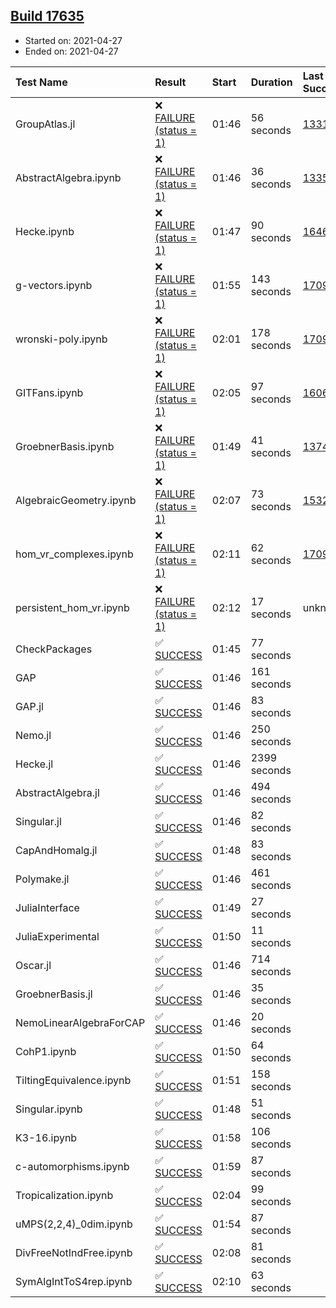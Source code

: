 ## [Build 17635](https://oscarci.mathematik.uni-kl.de/job/oscar/17635/)

* Started on: 2021-04-27
* Ended on: 2021-04-27

| Test Name    | Result | Start | Duration | Last Success | First Failure |
|:-------------|:-------|:------|:---------|:-------------|:--------------|
| GroupAtlas.jl | ❌ [FAILURE (status = 1)](https://oscarci.mathematik.uni-kl.de/job/oscar/17635/artifact/logs/build-17635/GroupAtlas.jl.log) | 01:46 | 56 seconds | [13311](https://oscarci.mathematik.uni-kl.de/job/oscar/13311/) | [13312](https://oscarci.mathematik.uni-kl.de/job/oscar/13312/) |
| AbstractAlgebra.ipynb | ❌ [FAILURE (status = 1)](https://oscarci.mathematik.uni-kl.de/job/oscar/17635/artifact/logs/build-17635/AbstractAlgebra.ipynb.log) | 01:46 | 36 seconds | [13355](https://oscarci.mathematik.uni-kl.de/job/oscar/13355/) | [13356](https://oscarci.mathematik.uni-kl.de/job/oscar/13356/) |
| Hecke.ipynb | ❌ [FAILURE (status = 1)](https://oscarci.mathematik.uni-kl.de/job/oscar/17635/artifact/logs/build-17635/Hecke.ipynb.log) | 01:47 | 90 seconds | [16463](https://oscarci.mathematik.uni-kl.de/job/oscar/16463/) | [16464](https://oscarci.mathematik.uni-kl.de/job/oscar/16464/) |
| g-vectors.ipynb | ❌ [FAILURE (status = 1)](https://oscarci.mathematik.uni-kl.de/job/oscar/17635/artifact/logs/build-17635/g-vectors.ipynb.log) | 01:55 | 143 seconds | [17099](https://oscarci.mathematik.uni-kl.de/job/oscar/17099/) | [17100](https://oscarci.mathematik.uni-kl.de/job/oscar/17100/) |
| wronski-poly.ipynb | ❌ [FAILURE (status = 1)](https://oscarci.mathematik.uni-kl.de/job/oscar/17635/artifact/logs/build-17635/wronski-poly.ipynb.log) | 02:01 | 178 seconds | [17098](https://oscarci.mathematik.uni-kl.de/job/oscar/17098/) | [17099](https://oscarci.mathematik.uni-kl.de/job/oscar/17099/) |
| GITFans.ipynb | ❌ [FAILURE (status = 1)](https://oscarci.mathematik.uni-kl.de/job/oscar/17635/artifact/logs/build-17635/GITFans.ipynb.log) | 02:05 | 97 seconds | [16068](https://oscarci.mathematik.uni-kl.de/job/oscar/16068/) | [16069](https://oscarci.mathematik.uni-kl.de/job/oscar/16069/) |
| GroebnerBasis.ipynb | ❌ [FAILURE (status = 1)](https://oscarci.mathematik.uni-kl.de/job/oscar/17635/artifact/logs/build-17635/GroebnerBasis.ipynb.log) | 01:49 | 41 seconds | [13748](https://oscarci.mathematik.uni-kl.de/job/oscar/13748/) | [13749](https://oscarci.mathematik.uni-kl.de/job/oscar/13749/) |
| AlgebraicGeometry.ipynb | ❌ [FAILURE (status = 1)](https://oscarci.mathematik.uni-kl.de/job/oscar/17635/artifact/logs/build-17635/AlgebraicGeometry.ipynb.log) | 02:07 | 73 seconds | [15322](https://oscarci.mathematik.uni-kl.de/job/oscar/15322/) | [15323](https://oscarci.mathematik.uni-kl.de/job/oscar/15323/) |
| hom_vr_complexes.ipynb | ❌ [FAILURE (status = 1)](https://oscarci.mathematik.uni-kl.de/job/oscar/17635/artifact/logs/build-17635/hom_vr_complexes.ipynb.log) | 02:11 | 62 seconds | [17099](https://oscarci.mathematik.uni-kl.de/job/oscar/17099/) | [17100](https://oscarci.mathematik.uni-kl.de/job/oscar/17100/) |
| persistent_hom_vr.ipynb | ❌ [FAILURE (status = 1)](https://oscarci.mathematik.uni-kl.de/job/oscar/17635/artifact/logs/build-17635/persistent_hom_vr.ipynb.log) | 02:12 | 17 seconds | unknown | unknown |
| CheckPackages | ✅ [SUCCESS](https://oscarci.mathematik.uni-kl.de/job/oscar/17635/artifact/logs/build-17635/CheckPackages.log) | 01:45 | 77 seconds |  |  |
| GAP | ✅ [SUCCESS](https://oscarci.mathematik.uni-kl.de/job/oscar/17635/artifact/logs/build-17635/GAP.log) | 01:46 | 161 seconds |  |  |
| GAP.jl | ✅ [SUCCESS](https://oscarci.mathematik.uni-kl.de/job/oscar/17635/artifact/logs/build-17635/GAP.jl.log) | 01:46 | 83 seconds |  |  |
| Nemo.jl | ✅ [SUCCESS](https://oscarci.mathematik.uni-kl.de/job/oscar/17635/artifact/logs/build-17635/Nemo.jl.log) | 01:46 | 250 seconds |  |  |
| Hecke.jl | ✅ [SUCCESS](https://oscarci.mathematik.uni-kl.de/job/oscar/17635/artifact/logs/build-17635/Hecke.jl.log) | 01:46 | 2399 seconds |  |  |
| AbstractAlgebra.jl | ✅ [SUCCESS](https://oscarci.mathematik.uni-kl.de/job/oscar/17635/artifact/logs/build-17635/AbstractAlgebra.jl.log) | 01:46 | 494 seconds |  |  |
| Singular.jl | ✅ [SUCCESS](https://oscarci.mathematik.uni-kl.de/job/oscar/17635/artifact/logs/build-17635/Singular.jl.log) | 01:46 | 82 seconds |  |  |
| CapAndHomalg.jl | ✅ [SUCCESS](https://oscarci.mathematik.uni-kl.de/job/oscar/17635/artifact/logs/build-17635/CapAndHomalg.jl.log) | 01:48 | 83 seconds |  |  |
| Polymake.jl | ✅ [SUCCESS](https://oscarci.mathematik.uni-kl.de/job/oscar/17635/artifact/logs/build-17635/Polymake.jl.log) | 01:46 | 461 seconds |  |  |
| JuliaInterface | ✅ [SUCCESS](https://oscarci.mathematik.uni-kl.de/job/oscar/17635/artifact/logs/build-17635/JuliaInterface.log) | 01:49 | 27 seconds |  |  |
| JuliaExperimental | ✅ [SUCCESS](https://oscarci.mathematik.uni-kl.de/job/oscar/17635/artifact/logs/build-17635/JuliaExperimental.log) | 01:50 | 11 seconds |  |  |
| Oscar.jl | ✅ [SUCCESS](https://oscarci.mathematik.uni-kl.de/job/oscar/17635/artifact/logs/build-17635/Oscar.jl.log) | 01:46 | 714 seconds |  |  |
| GroebnerBasis.jl | ✅ [SUCCESS](https://oscarci.mathematik.uni-kl.de/job/oscar/17635/artifact/logs/build-17635/GroebnerBasis.jl.log) | 01:46 | 35 seconds |  |  |
| NemoLinearAlgebraForCAP | ✅ [SUCCESS](https://oscarci.mathematik.uni-kl.de/job/oscar/17635/artifact/logs/build-17635/NemoLinearAlgebraForCAP.log) | 01:46 | 20 seconds |  |  |
| CohP1.ipynb | ✅ [SUCCESS](https://oscarci.mathematik.uni-kl.de/job/oscar/17635/artifact/logs/build-17635/CohP1.ipynb.log) | 01:50 | 64 seconds |  |  |
| TiltingEquivalence.ipynb | ✅ [SUCCESS](https://oscarci.mathematik.uni-kl.de/job/oscar/17635/artifact/logs/build-17635/TiltingEquivalence.ipynb.log) | 01:51 | 158 seconds |  |  |
| Singular.ipynb | ✅ [SUCCESS](https://oscarci.mathematik.uni-kl.de/job/oscar/17635/artifact/logs/build-17635/Singular.ipynb.log) | 01:48 | 51 seconds |  |  |
| K3-16.ipynb | ✅ [SUCCESS](https://oscarci.mathematik.uni-kl.de/job/oscar/17635/artifact/logs/build-17635/K3-16.ipynb.log) | 01:58 | 106 seconds |  |  |
| c-automorphisms.ipynb | ✅ [SUCCESS](https://oscarci.mathematik.uni-kl.de/job/oscar/17635/artifact/logs/build-17635/c-automorphisms.ipynb.log) | 01:59 | 87 seconds |  |  |
| Tropicalization.ipynb | ✅ [SUCCESS](https://oscarci.mathematik.uni-kl.de/job/oscar/17635/artifact/logs/build-17635/Tropicalization.ipynb.log) | 02:04 | 99 seconds |  |  |
| uMPS(2,2,4)_0dim.ipynb | ✅ [SUCCESS](https://oscarci.mathematik.uni-kl.de/job/oscar/17635/artifact/logs/build-17635/uMPS-2-2-4-_0dim.ipynb.log) | 01:54 | 87 seconds |  |  |
| DivFreeNotIndFree.ipynb | ✅ [SUCCESS](https://oscarci.mathematik.uni-kl.de/job/oscar/17635/artifact/logs/build-17635/DivFreeNotIndFree.ipynb.log) | 02:08 | 81 seconds |  |  |
| SymAlgIntToS4rep.ipynb | ✅ [SUCCESS](https://oscarci.mathematik.uni-kl.de/job/oscar/17635/artifact/logs/build-17635/SymAlgIntToS4rep.ipynb.log) | 02:10 | 63 seconds |  |  |
